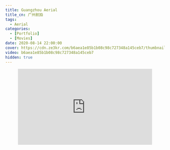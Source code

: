 ```yaml
---
title: Guangzhou Aerial
title_cn: 广州航拍
tags:
  - Aerial
categories:
  - [Portfolio]
  - [Movies]
date: 2020-08-14 22:00:00
cover: https://cdn.ze3kr.com/b6aea1e85b1b08c98c727348a145ceb7/thumbnails/thumbnail.jpg?time=1s
video: b6aea1e85b1b08c98c727348a145ceb7
hidden: true
---
```


<figure class="my-video">
  <div style="position: relative; padding-top: 56.25%;"><iframe src="https://cdn.ze3kr.com/iframe/b6aea1e85b1b08c98c727348a145ceb7?preload=metadata&poster=https%3A%2F%2Fcdn.ze3kr.com%2Fb6aea1e85b1b08c98c727348a145ceb7%2Fthumbnails%2Fthumbnail.jpg%3Ftime%3D1s%26height%3D600" style="border: none; position: absolute; top: 0; left: 0; height: 100%; width: 100%;" allow="accelerometer; gyroscope; autoplay; encrypted-media; picture-in-picture;" allowfullscreen="true"></iframe></div>
</figure>
